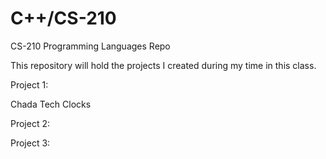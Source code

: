 # C++/CS-210
CS-210 Programming Languages Repo

This repository will hold the projects I created during my time in this class.

Project 1:

Chada Tech Clocks


 Project 2:

 Project 3:
